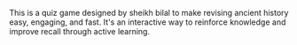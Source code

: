 This is a quiz game designed by sheikh bilal to make revising ancient history easy, engaging, and fast. It's an interactive way to reinforce knowledge and improve recall through active learning.
